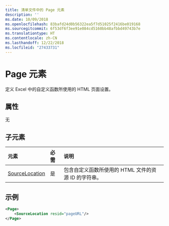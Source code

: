 ```yaml
---
title: 清单文件中的 Page 元素
description: ''
ms.date: 10/09/2018
ms.openlocfilehash: 83bafd24d0b56322ea5f7d51025f2416be019168
ms.sourcegitcommit: 6f53df6f3ee91e084cd5160bb48afbbd49743b7e
ms.translationtype: HT
ms.contentlocale: zh-CN
ms.lasthandoff: 12/22/2018
ms.locfileid: "27433731"
---
```

# <a name="page-element"></a>Page 元素

定义 Excel 中的自定义函数所使用的 HTML 页面设置。

## <a name="attributes"></a>属性

无

## <a name="child-elements"></a>子元素

|  元素  |  必需  |  说明  |
|:-----|:-----|:-----|
|  [SourceLocation](customfunctionssourcelocation.md)  |  是  | 包含自定义函数所使用的 HTML 文件的资源 ID 的字符串。 |

## <a name="example"></a>示例

```xml
<Page>
    <SourceLocation resid="pageURL"/>
</Page>
```
